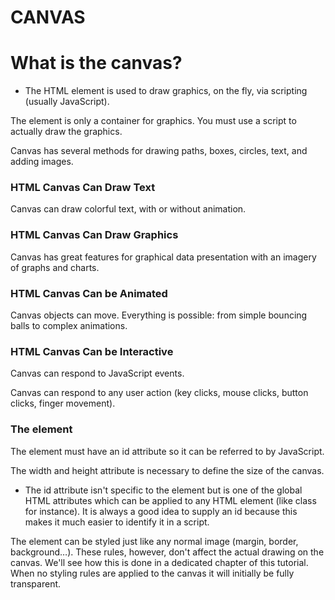 # CANVAS

# What is the canvas?

* The HTML <canvas> element is used to draw graphics, on the fly, via scripting (usually JavaScript).

The <canvas> element is only a container for graphics. You must use a script to actually draw the graphics.

Canvas has several methods for drawing paths, boxes, circles, text, and adding images.

### HTML Canvas Can Draw Text
Canvas can draw colorful text, with or without animation.

### HTML Canvas Can Draw Graphics
Canvas has great features for graphical data presentation with an imagery of graphs and charts.

### HTML Canvas Can be Animated
Canvas objects can move. Everything is possible: from simple bouncing balls to complex animations.

### HTML Canvas Can be Interactive
Canvas can respond to JavaScript events.

Canvas can respond to any user action (key clicks, mouse clicks, button clicks, finger movement).


### The <canvas> element

The <canvas> element must have an id attribute so it can be referred to by JavaScript.

The width and height attribute is necessary to define the size of the canvas.

* The id attribute isn't specific to the <canvas> element but is one of the global HTML attributes which can be applied to any HTML element (like class for instance). It is always a good idea to supply an id because this makes it much easier to identify it in a script.



The <canvas> element can be styled just like any normal image (margin, border, background…). These rules, however, don't affect the actual drawing on the canvas. We'll see how this is done in a dedicated chapter of this tutorial. When no styling rules are applied to the canvas it will initially be fully transparent.



